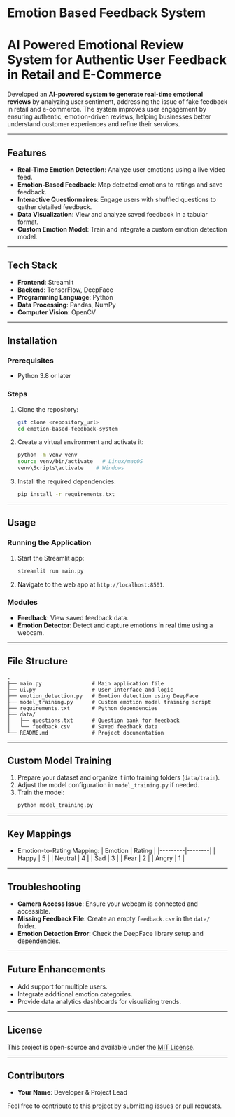 # Emotion Based Feedback System
# AI Powered Emotional Review System for Authentic User Feedback in Retail and E-Commerce
Developed an **AI-powered system to generate real-time  emotional reviews** by analyzing user sentiment, addressing the issue of fake feedback in retail and e-commerce. The  system improves user engagement by ensuring authentic, emotion-driven reviews, helping businesses better understand  customer experiences and refine their services.

---

## Features
- **Real-Time Emotion Detection**: Analyze user emotions using a live video feed.
- **Emotion-Based Feedback**: Map detected emotions to ratings and save feedback.
- **Interactive Questionnaires**: Engage users with shuffled questions to gather detailed feedback.
- **Data Visualization**: View and analyze saved feedback in a tabular format.
- **Custom Emotion Model**: Train and integrate a custom emotion detection model.

---

## Tech Stack
- **Frontend**: Streamlit
- **Backend**: TensorFlow, DeepFace
- **Programming Language**: Python
- **Data Processing**: Pandas, NumPy
- **Computer Vision**: OpenCV

---

## Installation

### Prerequisites
- Python 3.8 or later

### Steps
1. Clone the repository:
    ```bash
    git clone <repository_url>
    cd emotion-based-feedback-system
    ```
2. Create a virtual environment and activate it:
    ```bash
    python -m venv venv
    source venv/bin/activate   # Linux/macOS
    venv\Scripts\activate    # Windows
    ```
3. Install the required dependencies:
    ```bash
    pip install -r requirements.txt
    ```

---

## Usage

### Running the Application
1. Start the Streamlit app:
    ```bash
    streamlit run main.py
    ```
2. Navigate to the web app at `http://localhost:8501`.

### Modules
- **Feedback**: View saved feedback data.
- **Emotion Detector**: Detect and capture emotions in real time using a webcam.

---

## File Structure
```
.
├── main.py                # Main application file
├── ui.py                  # User interface and logic
├── emotion_detection.py   # Emotion detection using DeepFace
├── model_training.py      # Custom emotion model training script
├── requirements.txt       # Python dependencies
├── data/
│   ├── questions.txt      # Question bank for feedback
│   └── feedback.csv       # Saved feedback data
└── README.md              # Project documentation
```

---

## Custom Model Training
1. Prepare your dataset and organize it into training folders (`data/train`).
2. Adjust the model configuration in `model_training.py` if needed.
3. Train the model:
    ```bash
    python model_training.py
    ```

---

## Key Mappings
- Emotion-to-Rating Mapping:
    | Emotion | Rating |
    |---------|--------|
    | Happy   | 5      |
    | Neutral | 4      |
    | Sad     | 3      |
    | Fear    | 2      |
    | Angry   | 1      |

---

## Troubleshooting
- **Camera Access Issue**: Ensure your webcam is connected and accessible.
- **Missing Feedback File**: Create an empty `feedback.csv` in the `data/` folder.
- **Emotion Detection Error**: Check the DeepFace library setup and dependencies.

---

## Future Enhancements
- Add support for multiple users.
- Integrate additional emotion categories.
- Provide data analytics dashboards for visualizing trends.

---

## License
This project is open-source and available under the [MIT License](LICENSE).

---

## Contributors
- **Your Name**: Developer & Project Lead

Feel free to contribute to this project by submitting issues or pull requests.
